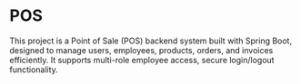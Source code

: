 # POS
This project is a Point of Sale (POS) backend system built with Spring Boot, designed to manage users, employees, products, orders, and invoices efficiently. It supports multi-role employee access, secure login/logout functionality.
